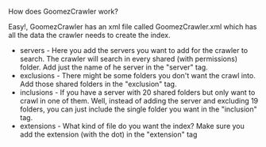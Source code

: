 How does GoomezCrawler work?

Easy!, GoomezCrawler has an xml file called GoomezCrawler.xml which has all the data the crawler needs to create the index.

  * servers - Here you add the servers you want to add for the crawler to search. The crawler will search in every shared (with permissions) folder. Add just the name of he server in the "server" tag.
  * exclusions - There might be some folders you don't want the crawl into. Add those shared folders in the "exclusion" tag.
  * inclusions - If you have a server with 20 shared folders but only want to crawl in one of them. Well, instead of adding the server and excluding 19 folders, you can just include the single folder you want in the "inclusion" tag.
  * extensions - What kind of file do you want the index? Make sure you add the extension (with the dot) in the "extension" tag